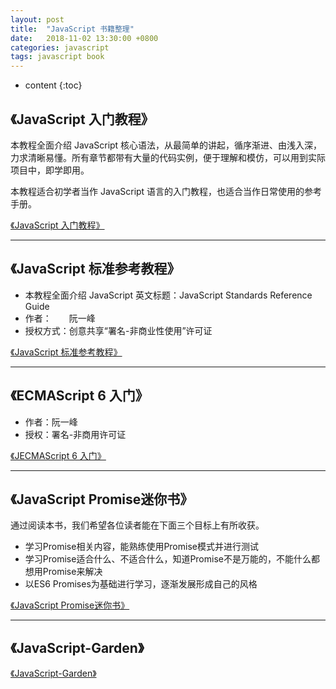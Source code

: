 ```yaml
---
layout: post
title:  "JavaScript 书籍整理"
date:   2018-11-02 13:30:00 +0800
categories: javascript
tags: javascript book 
---
```


* content
{:toc}



## 《JavaScript 入门教程》

本教程全面介绍 JavaScript 核心语法，从最简单的讲起，循序渐进、由浅入深，力求清晰易懂。所有章节都带有大量的代码实例，便于理解和模仿，可以用到实际项目中，即学即用。

本教程适合初学者当作 JavaScript 语言的入门教程，也适合当作日常使用的参考手册。

[《JavaScript 入门教程》](https://wangdoc.com/javascript/index.html)

------------------------------------------------------------------------------------------

## 《JavaScript 标准参考教程》

* 本教程全面介绍 JavaScript 英文标题：JavaScript Standards Reference Guide
* 作者：　　阮一峰
* 授权方式：创意共享“署名-非商业性使用”许可证

[《JavaScript 标准参考教程》](http://javascript.ruanyifeng.com/)

------------------------------------------------------------------------------------------

## 《ECMAScript 6 入门》

* 作者：阮一峰
* 授权：署名-非商用许可证

[《JECMAScript 6 入门》](http://es6.ruanyifeng.com/)

------------------------------------------------------------------------------------------

## 《JavaScript Promise迷你书》

通过阅读本书，我们希望各位读者能在下面三个目标上有所收获。

* 学习Promise相关内容，能熟练使用Promise模式并进行测试
* 学习Promise适合什么、不适合什么，知道Promise不是万能的，不能什么都想用Promise来解决
* 以ES6 Promises为基础进行学习，逐渐发展形成自己的风格

[《JavaScript Promise迷你书》](http://liubin.org/promises-book/#introduction)

------------------------------------------------------------------------------------------

## 《JavaScript-Garden》

[《JavaScript-Garden》](http://bonsaiden.github.io/JavaScript-Garden/zh/#object)











